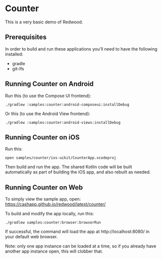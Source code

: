 Counter
=======

This is a very basic demo of Redwood.


Prerequisites
-------------

In order to build and run these applications you'll need to have the following installed:
- gradle
- git-lfs


Running Counter on Android
----------------------

Run this (to use the Compose UI frontend):

```
./gradlew :samples:counter:android-composeui:installDebug
```

Or this (to use the Android View frontend):

```
./gradlew :samples:counter:android-views:installDebug
```


Running Counter on iOS
----------------------

Run this:
```
open samples/counter/ios-uikit/CounterApp.xcodeproj
```

Then build and run the app. The shared Kotlin code will be built automatically as part of building the iOS app, and also rebuilt as needed.


Running Counter on Web
----------------------

To simply view the sample app, open: https://cashapp.github.io/redwood/latest/counter/

To build and modify the app locally, run this:
```
./gradlew samples:counter:browser:browserRun
```

If successful, the command will load the app at http://localhost:8080/ in your default web browser.

Note: only one app instance can be loaded at a time, so if you already have another app instance open, this will clobber that.
